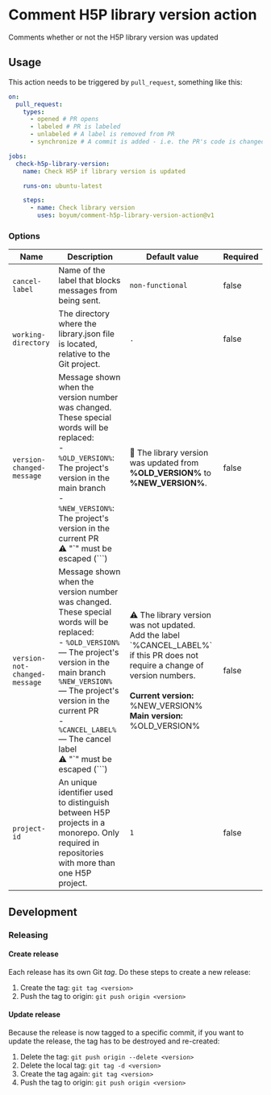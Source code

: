 # Comment H5P library version action

Comments whether or not the H5P library version was updated

## Usage

This action needs to be triggered by `pull_request`, something like this:

```yml
on:
  pull_request:
    types:
      - opened # PR opens
      - labeled # PR is labeled
      - unlabeled # A label is removed from PR
      - synchronize # A commit is added - i.e. the PR's code is changed

jobs:
  check-h5p-library-version:
    name: Check H5P if library version is updated

    runs-on: ubuntu-latest

    steps:
      - name: Check library version
        uses: boyum/comment-h5p-library-version-action@v1
```

### Options

| Name                          | Description                                                                                                                                                                                                                                                                                              | Default value                                                                                                                                                                                                            | Required |
| ----------------------------- | -------------------------------------------------------------------------------------------------------------------------------------------------------------------------------------------------------------------------------------------------------------------------------------------------------- | ------------------------------------------------------------------------------------------------------------------------------------------------------------------------------------------------------------------------ | -------- |
| `cancel-label`                | Name of the label that blocks messages from being sent.                                                                                                                                                                                                                                                  | `non-functional`                                                                                                                                                                                                         | false    |
| `working-directory`           | The directory where the library.json file is located, relative to the Git project.                                                                                                                                                                                                                       | `.`                                                                                                                                                                                                                      | false    |
| `version-changed-message`     | Message shown when the version number was changed. These special words will be replaced:<br>- `%OLD_VERSION%`: The project's version in the main branch<br>- `%NEW_VERSION%`: The project's version in the current PR<br>:warning: "\`" must be escaped (`\``)                                           | :tada: The library version was updated from **%OLD_VERSION%** to **%NEW_VERSION%**.                                                                                                                                      | false    |
| `version-not-changed-message` | Message shown when the version number was changed. These special words will be replaced:<br>- `%OLD_VERSION%` — The project's version in the main branch<br> `%NEW_VERSION%` — The project's version in the current PR<br>- `%CANCEL_LABEL%` — The cancel label<br>:warning: "\`" must be escaped (`\``) | :warning: The library version was not updated.<br>Add the label \`%CANCEL_LABEL%\` if this PR does not require a change of version numbers.<br><br>**Current version:** %NEW_VERSION%<br>**Main version:** %OLD_VERSION% | false    |
| `project-id`                  | An unique identifier used to distinguish between H5P projects in a monorepo. Only required in repositories with more than one H5P project.                                                                                                                                                               | `1`                                                                                                                                                                                                                      | false    |

## Development

### Releasing

#### Create release

Each release has its own Git _tag_. Do these steps to create a new release:

1. Create the tag: `git tag <version>`
1. Push the tag to origin: `git push origin <version>`

#### Update release

Because the release is now tagged to a specific commit, if you want to update the release, the tag has to be destroyed and re-created:

1. Delete the tag: `git push origin --delete <version>`
1. Delete the local tag: `git tag -d <version>`
1. Create the tag again: `git tag <version>`
1. Push the tag to origin: `git push origin <version>`
